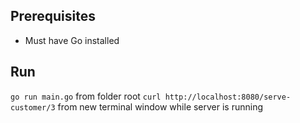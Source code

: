 ## Prerequisites
- Must have Go installed

## Run
`go run main.go` from folder root
`curl http://localhost:8080/serve-customer/3` from new terminal window while server is running
